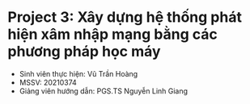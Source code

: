 # Project 3: Xây dựng hệ thống phát hiện xâm nhập mạng bằng các phương pháp học máy
- Sinh viên thực hiện: Vũ Trần Hoàng
- MSSV: 20210374
- Giảng viên hướng dẫn: PGS.TS Nguyễn Linh Giang
